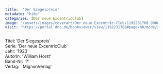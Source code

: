 ```yaml
---
title:  'Der Siegespreis'
metadate: "hide"
categories: [Der neue ExcentricClub]
image: '/assets/images/coverart/Der neue Excentric-Club/1192231708_00000010.jpg'
visit: 'https://portal.dnb.de/bookviewer/view/1192231708#page/n0/mode/2up'
---
```

Titel: 'Der Siegespreis' <br>
Serie: 'Der neue ExcentricClub' <br>
Jahr: '1923' <br>
AutorIn: 'William Horst' <br>
Band-Nr: '?' <br>
Verlag: ' MignonVerlag'
